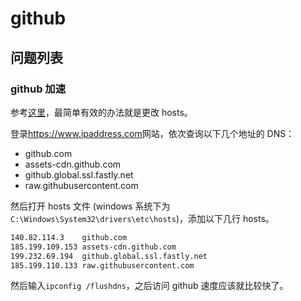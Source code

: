 # github

## 问题列表

### github 加速

参考[这里](https://zhuanlan.zhihu.com/p/75994966)，最简单有效的办法就是更改 hosts。

登录<https://www.ipaddress.com>网站，依次查询以下几个地址的 DNS：

- github.com
- assets-cdn.github.com
- github.global.ssl.fastly.net
- raw.githubusercontent.com

然后打开 hosts 文件 (windows 系统下为`C:\Windows\System32\drivers\etc\hosts`)，添加以下几行 hosts。

```txt
140.82.114.3    github.com
185.199.109.153 assets-cdn.github.com
199.232.69.194  github.global.ssl.fastly.net
185.199.110.133 raw.githubusercontent.com
```

然后输入`ipconfig /flushdns`，之后访问 github 速度应该就比较快了。
